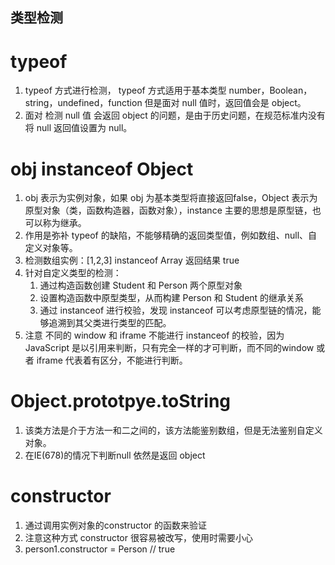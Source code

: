 ## 类型检测

# typeof
1. typeof 方式进行检测， typeof 方式适用于基本类型 number，Boolean，string，undefined，function 但是面对 null 值时，返回值会是 object。
2. 面对 检测 null 值 会返回 object 的问题，是由于历史问题，在规范标准内没有将 null 返回值设置为 null。

# obj instanceof Object
1. obj 表示为实例对象，如果 obj 为基本类型将直接返回false，Object 表示为原型对象（类，函数构造器，函数对象），instance 主要的思想是原型链，也可以称为继承。
2. 作用是弥补 typeof 的缺陷，不能够精确的返回类型值，例如数组、null、自定义对象等。
3. 检测数组实例：[1,2,3] instanceof Array 返回结果 true
4. 针对自定义类型的检测：
    1. 通过构造函数创建 Student 和 Person 两个原型对象
    2. 设置构造函数中原型类型，从而构建 Person 和 Student 的继承关系
    3. 通过 instanceof 进行校验，发现 instanceof 可以考虑原型链的情况，能够追溯到其父类进行类型的匹配。
5. 注意 不同的 window 和 iframe 不能进行 instanceof 的校验，因为 JavaScript 是以引用来判断，只有完全一样的才可判断，而不同的window 或者 iframe 代表着有区分，不能进行判断。

# Object.prototpye.toString
1. 该类方法是介于方法一和二之间的，该方法能鉴别数组，但是无法鉴别自定义对象。
2. 在IE(678)的情况下判断null 依然是返回 object

# constructor
1. 通过调用实例对象的constructor 的函数来验证
2. 注意这种方式 constructor 很容易被改写，使用时需要小心
3. person1.constructor = Person // true

